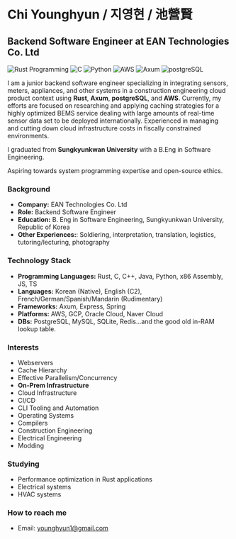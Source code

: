 # Chi Younghyun / 지영현 / 池營賢

## Backend Software Engineer at EAN Technologies Co. Ltd

![Rust Programming](https://img.shields.io/badge/Rust-000000?style=for-the-badge&logo=rust&logoColor=orange)
![C](https://img.shields.io/badge/C-A8B9CC?style=for-the-badge&logo=c&logoColor=white)
![Python](https://img.shields.io/badge/Python-3776AB?style=for-the-badge&logo=python&logoColor=green)
![AWS](https://img.shields.io/badge/AWS-000000?style=for-the-badge&logo=amazonaws&logoColor=orange)
![Axum](https://img.shields.io/badge/Axum-000000?style=for-the-badge&logo=rust&logoColor=orange)
![postgreSQL](https://img.shields.io/badge/postgres-000000?style=for-the-badge&logo=postgresql&logoColor=blue)

I am a junior backend software engineer specializing in integrating sensors, meters, appliances, and other systems in a construction engineering cloud product context using **Rust**, **Axum**, **postgreSQL**, and **AWS**. Currently, my efforts are focused on researching and applying caching strategies for a highly optimized BEMS service dealing with large amounts of real-time sensor data set to be deployed internationally. Experienced in managing and cutting down cloud infrastructure costs in fiscally constrained environments.

I graduated from **Sungkyunkwan University** with a B.Eng in Software Engineering.

Aspiring towards system programming expertise and open-source ethics.

### Background
- **Company:** EAN Technologies Co. Ltd
- **Role:** Backend Software Engineer
- **Education:** B. Eng in Software Engineering, Sungkyunkwan University, Republic of Korea
- **Other Experiences:**: Soldiering, interpretation, translation, logistics, tutoring/lecturing, photography

### Technology Stack
- **Programming Languages:** Rust, C, C++, Java, Python, x86 Assembly, JS, TS
- **Languages:** Korean (Native), English (C2), French/German/Spanish/Mandarin (Rudimentary)
- **Frameworks:** Axum, Express, Spring
- **Platforms:** AWS, GCP, Oracle Cloud, Naver Cloud
- **DBs:** PostgreSQL, MySQL, SQLite, Redis...and the good old in-RAM lookup table.

### Interests
- Webservers
- Cache Hierarchy
- Effective Parallelism/Concurrency
- **On-Prem Infrastructure**
- Cloud Infrastructure
- CI/CD
- CLI Tooling and Automation
- Operating Systems
- Compilers
- Construction Engineering
- Electrical Engineering
- Modding

### Studying
- Performance optimization in Rust applications
- Electrical systems
- HVAC systems

### How to reach me
- Email: [younghyun1@gmail.com](mailto:younghyun1@gmail.com)
